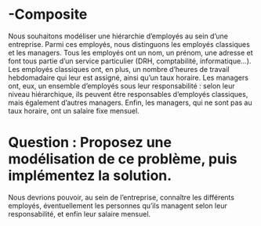 # -Composite


Nous souhaitons modéliser une hiérarchie d’employés au sein d’une entreprise. Parmi ces
employés, nous distinguons les employés classiques et les managers. Tous les employés ont un
nom, un prénom, une adresse et font tous partie d’un service particulier (DRH, comptabilité,
informatique…).
Les employés classiques ont, en plus, un nombre d’heures de travail hebdomadaire qui leur est
assigné, ainsi qu’un taux horaire.
Les managers ont, eux, un ensemble d’employés sous leur responsabilité : selon leur niveau
hiérarchique, ils peuvent être responsables d’employés classiques, mais également d’autres
managers. Enfin, les managers, qui ne sont pas au taux horaire, ont un salaire fixe mensuel.
# Question : Proposez une modélisation de ce problème, puis implémentez la solution.
Nous devrions pouvoir, au sein de l’entreprise, connaître les différents employés, éventuellement les personnes
qu’ils managent selon leur responsabilité, et enfin leur salaire mensuel.
